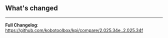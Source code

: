 <!-- version number should be already in the releases title, no need to repeat here. -->
## What's changed


****

**Full Changelog**: https://github.com/kobotoolbox/kpi/compare/2.025.34e..2.025.34f
<!-- generated by git-cliff -->

